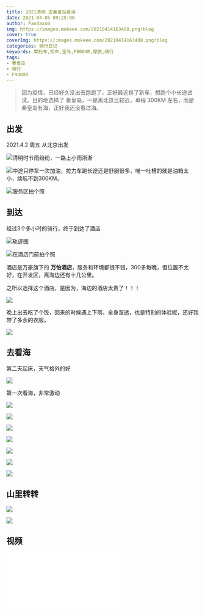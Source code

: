 ```yaml
---
title: 2021清明 去秦皇岛看海
date: 2021-04-05 09:25:00
author: Pandaxnm
img: https://images.mokeee.com/20210414163408.png!blog
cover: true
coverImg: https://images.mokeee.com/20210414163408.png!blog
categories: 骑行日记
keywords: 摩托车,机车,宝马,F900XR,摩旅,骑行
tags:
- 秦皇岛
- 骑行
- F900XR
---
```


> 因为疫情，已经好久没出去跑跑了，正好最近换了新车，想跑个小长途试试。目的地选择了 秦皇岛，一是离北京比较近，单程 300KM 左右，而是秦皇岛有海，正好我还没看过海。

## 出发
2021.4.2 周五 从北京出发  


![清明时节雨纷纷，一路上小雨淅淅](https://images.mokeee.com/20210414172048.jpg!blog)



![中途只停车一次加油，拉力车跑长途还是舒服很多，唯一吐槽的就是油箱太小，续航不到300KM。](https://images.mokeee.com/20210414172049.jpg!blog)



![服务区拍个照](https://images.mokeee.com/20210414163416.png!blog)


## 到达
经过3个多小时的骑行，终于到达了酒店

![轨迹图](https://images.mokeee.com/20210414163402.JPG!blog)

![在酒店门前拍个照](https://images.mokeee.com/20210414163417.png!blog?imageMogr2/auto-orient)

酒店是万豪旗下的 **万怡酒店**，服务和环境都很不错，300多每晚，但位置不太好，在开发区，离海边还有十几公里。

之所以选择这个酒店，是因为，海边的酒店太贵了！！！

![](https://images.mokeee.com/20210414163409.png!blog)

晚上出去吃了个饭，回来的时候遇上下雨，全身湿透，也是特别的体验呢，还好我带了多余的衣服。

![](https://images.mokeee.com/20210414163414.png!blog?imageMogr2/auto-orient)

## 去看海

第二天起床，天气格外的好

![](https://images.mokeee.com/20210414163413.png!blog)

第一次看海，非常激动

![](https://images.mokeee.com/20210414163404.jpg!blog)

![](https://images.mokeee.com/20210414163412.png!blog)

![](https://images.mokeee.com/20210414163407.jpg!blog)

![](https://images.mokeee.com/20210414163411.png!blog)

![](https://images.mokeee.com/20210414163415.png!blog)

![](https://images.mokeee.com/20210414163406.jpg!blog)

![](https://images.mokeee.com/20210414163408.png!blog)

## 山里转转

![](https://images.mokeee.com/20210414163405.jpg)

![](https://images.mokeee.com/20210414163403.jpg)

## 视频
<iframe src="//player.bilibili.com/player.html?aid=417437422&bvid=BV1UV411n73y&cid=320512020&page=1" scrolling="no" border="0" frameborder="no" framespacing="0" allowfullscreen="true"> </iframe>
